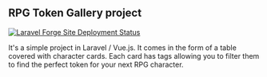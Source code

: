 ## RPG Token Gallery project

[![Laravel Forge Site Deployment Status](https://img.shields.io/endpoint?url=https%3A%2F%2Fforge.laravel.com%2Fsite-badges%2F4077f855-f915-47a2-a29b-4069dfb3dd52%3Fdate%3D1&style=flat-square)](https://forge.laravel.com/servers/417573/sites/2196719)

It's a simple project in Laravel / Vue.js.
It comes in the form of a table covered with character cards. Each card has tags allowing you to filter them to find the perfect token for your next RPG character.
